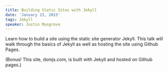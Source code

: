 ```yaml
---
title: Building Static Sites with Jekyll
date: 'January 13, 2015'
tags: Jekyll
speaker: Justin Musgrove
---
```



Learn how to build a site using the static site generator Jekyll. This talk will walk through the basics of Jekyll as well as hosting the site using Github Pages.

(Bonus! This site, dsmjs.com, is built with Jekyll and hosted on Github pages.)



